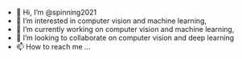 - 👋 Hi, I’m @spinning2021
- 👀 I’m interested in computer vision and machine learning,
- 🌱 I’m currently working on computer vision and machine learning,
- 💞️ I’m looking to collaborate on computer vision and deep learning
- 📫 How to reach me ...

<!---
spinning2021/spinning2021 is a ✨ special ✨ repository because its `README.md` (this file) appears on your GitHub profile.
You can click the Preview link to take a look at your changes.
--->
